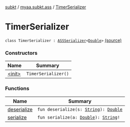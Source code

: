[subkt](../../index.md) / [myaa.subkt.ass](../index.md) / [TimerSerializer](./index.md)

# TimerSerializer

`class TimerSerializer : `[`ASSSerializer`](../-a-s-s-serializer/index.md)`<`[`Double`](https://kotlinlang.org/api/latest/jvm/stdlib/kotlin/-double/index.html)`>` [(source)](https://github.com/Myaamori/SubKt/blob/0.1.13/src/main/kotlin/myaa/subkt/ass/parser.kt#L767)

### Constructors

| Name | Summary |
|---|---|
| [&lt;init&gt;](-init-.md) | `TimerSerializer()` |

### Functions

| Name | Summary |
|---|---|
| [deserialize](deserialize.md) | `fun deserialize(s: `[`String`](https://kotlinlang.org/api/latest/jvm/stdlib/kotlin/-string/index.html)`): `[`Double`](https://kotlinlang.org/api/latest/jvm/stdlib/kotlin/-double/index.html) |
| [serialize](serialize.md) | `fun serialize(a: `[`Double`](https://kotlinlang.org/api/latest/jvm/stdlib/kotlin/-double/index.html)`): `[`String`](https://kotlinlang.org/api/latest/jvm/stdlib/kotlin/-string/index.html)`!` |
